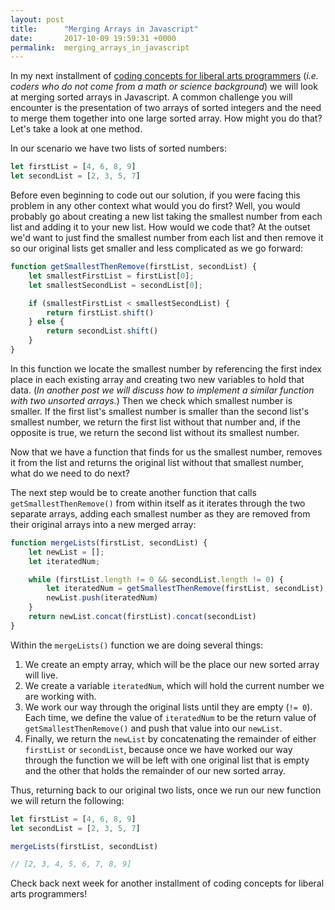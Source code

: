 ```yaml
---
layout: post
title:      "Merging Arrays in Javascript"
date:       2017-10-09 19:59:31 +0000
permalink:  merging_arrays_in_javascript
---
```



In my next installment of [coding concepts for liberal arts programmers](https://dev.to/benhayehudi/whats-the-deal-with-binary-search) (*i.e. coders who do not come from a math or science background*) we will look at merging sorted arrays in Javascript. A common challenge you will encounter is the presentation of two arrays of sorted integers and the need to merge them together into one large sorted array. How might you do that? Let's take a look at one method.

In our scenario we have two lists of sorted numbers:

```javascript
let firstList = [4, 6, 8, 9]
let secondList = [2, 3, 5, 7]
```

Before even beginning to code out our solution, if you were facing this problem in any other context what would you do first? Well, you would probably go about creating a new list taking the smallest number from each list and adding it to your new list. How would we code that? At the outset we'd want to just find the smallest number from each list and then remove it so our original lists get smaller and less complicated as we go forward:

```javascript
function getSmallestThenRemove(firstList, secondList) {
    let smallestFirstList = firstList[0];
    let smallestSecondList = secondList[0];

    if (smallestFirstList < smallestSecondList) {
        return firstList.shift()
    } else {
        return secondList.shift()
    }
}
```

In this function we locate the smallest number by referencing the first index place in each existing array and creating two new variables to hold that data. (*In another post we will discuss how to implement a similar function with two unsorted arrays.*) Then we check which smallest number is smaller. If the first list's smallest number is smaller than the second list's smallest number, we return the first list without that number and, if the opposite is true, we return the second list without its smallest number.

Now that we have a function that finds for us the smallest number, removes it from the list and returns the original list without that smallest number, what do we need to do next? 

The next step would be to create another function that calls `getSmallestThenRemove()` from within itself as it iterates through the two separate arrays, adding each smallest number as they are removed from their original arrays into a new merged array:

```javascript
function mergeLists(firstList, secondList) {
    let newList = [];
    let iteratedNum;

    while (firstList.length != 0 && secondList.length != 0) {
        let iteratedNum = getSmallestThenRemove(firstList, secondList)
        newList.push(iteratedNum)
    }
    return newList.concat(firstList).concat(secondList)
}
```

Within the `mergeLists()` function we are doing several things:

1. We create an empty array, which will be the place our new sorted array will live.
2. We create a variable `iteratedNum`, which will hold the current number we are working with.
3. We work our way through the original lists until they are empty (`!= 0`). Each time, we define the value of `iteratedNum` to be the return value of `getSmallestThenRemove()` and push that value into our `newList`.
4. Finally, we return the `newList` by concatenating the remainder of either `firstList` or `secondList`, because once we have worked our way through the function we will be left with one original list that is empty and the other that holds the remainder of our new sorted array.

Thus, returning back to our original two lists, once we run our new function we will return the following:

```javascript
let firstList = [4, 6, 8, 9]
let secondList = [2, 3, 5, 7]

mergeLists(firstList, secondList)

// [2, 3, 4, 5, 6, 7, 8, 9]
```

Check back next week for another installment of coding concepts for liberal arts programmers! 
